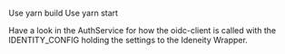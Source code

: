 Use yarn build 
Use yarn start 

Have a look in the AuthService for how the oidc-client is called with the IDENTITY_CONFIG holding the settings to the Ideneity Wrapper. 
